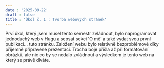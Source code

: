 ```yaml
---
date : '2025-09-22'
draft : false
title : 'Úkol č. 1 : Tvorba webových stránek'
---
```


Prví úkol, který jsem musel tento semestr zvládnout, bylo naprogramovat jednoduchý web v Hugu a sepsat sekci 'O mě' a také vydat svou první publikaci... tuto stránku. Založení webu bylo relativně bezproblémové díky příjemně připravené prezentaci. Trocha boje přišla až při formátování obrázků, ale nic co by se nedalo zvládnout a výsledkem je tento web na který se právě díváte. 



